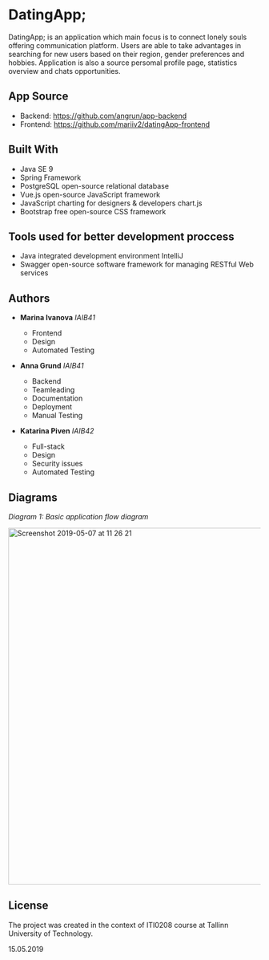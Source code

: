 DatingApp;
=========

DatingApp; is an application which main focus is to connect lonely souls offering communication platform. Users are able to take advantages in searching for new users based on their region, gender preferences and hobbies. Application is also a source persomal profile page, statistics overview and chats opportunities.

App Source
---------

* Backend: https://github.com/angrun/app-backend
* Frontend: https://github.com/mariiv2/datingApp-frontend

Built With
---------

- Java SE 9
- Spring Framework
- PostgreSQL open-source relational database
- Vue.js open-source JavaScript framework 
- JavaScript charting for designers & developers chart.js
- Bootstrap free open-source CSS framework

Tools used for better development proccess
---------

- Java integrated development environment IntelliJ
- Swagger open-source software framework for managing RESTful Web services


Authors
---------

- **Marina Ivanova** *IAIB41*
  - Frontend
  - Design
   - Automated Testing
  
- **Anna Grund** *IAIB41*
  - Backend
  - Teamleading
  - Documentation
  - Deployment
  - Manual Testing

- **Katarina Piven** *IAIB42* 
  - Full-stack
  - Design
  - Security issues
  - Automated Testing
  
 
 

Diagrams
---------

*Diagram 1: Basic application flow diagram* 
  
<img width="711" alt="Screenshot 2019-05-07 at 11 26 21" src="https://user-images.githubusercontent.com/36757639/57285151-40ceca00-70bb-11e9-8182-11088d103f6a.png">


License
---------

The project was created in the context of ITI0208 course at Tallinn University of Technology.

15.05.2019


